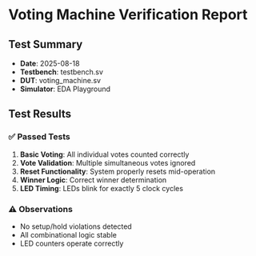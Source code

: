 # Voting Machine Verification Report

## Test Summary
- **Date**: 2025-08-18
- **Testbench**: testbench.sv
- **DUT**: voting_machine.sv
- **Simulator**: EDA Playground

## Test Results

### ✅ Passed Tests
1. **Basic Voting**: All individual votes counted correctly
2. **Vote Validation**: Multiple simultaneous votes ignored
3. **Reset Functionality**: System properly resets mid-operation
4. **Winner Logic**: Correct winner determination
5. **LED Timing**: LEDs blink for exactly 5 clock cycles

### ⚠️ Observations
- No setup/hold violations detected
- All combinational logic stable
- LED counters operate correctly
